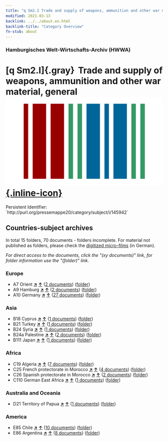 ```yaml
---
title: "q Sm2.I Trade and supply of weapons, ammunition and other war material, general"
modified: 2021-03-13
backlink: ../../about.en.html
backlink-title: "Category Overview"
fn-stub: about
---
```


### Hamburgisches Welt-Wirtschafts-Archiv (HWWA)

# [q Sm2.I]{.gray}&#8201; Trade and supply of weapons, ammunition and other war material, general &#160; [![Wikidata](/images/Wikidata-logo.svg "Wikidata"){.inline-icon}](http://www.wikidata.org/entity/Q104711371)

<div class="hint">Persistent Identifier: `http://purl.org/pressemappe20/category/subject/i/145942`</div>







## Countries-subject archives





In total 15 folders, 70 documents - folders incomplete.
For material not published as folders, please check the [digitized micro-films](/film/h1_sh.de.html) (in German).

_For direct access to the documents, click the "(xy documents)" link, for folder information use the "(folder)" link._



### Europe

- A7 Orient [**&nearr;**](../../../geo/i/140902/about.en.html "Orient (all folders)") [**&uarr;**](../../../geo/about.en.html#A7 "Country category system") (<a href="https://pm20.zbw.eu/iiifview/folder/sh/140902,145942" title="about: Orient : Trade and supply of weapons, ammunition and other war material, general" target="_blank">2 documents</a>) ([folder](../../../../folder/sh/1409xx/140902/1459xx/145942/about.en.html))
- A9 Hamburg [**&nearr;**](../../../geo/i/140905/about.en.html "Hamburg (all folders)") [**&uarr;**](../../../geo/about.en.html#A9 "Country category system") (<a href="https://pm20.zbw.eu/iiifview/folder/sh/140905,145942" title="about: Hamburg : Trade and supply of weapons, ammunition and other war material, general" target="_blank">2 documents</a>) ([folder](../../../../folder/sh/1409xx/140905/1459xx/145942/about.en.html))
- A10 Germany [**&nearr;**](../../../geo/i/126128/about.en.html "Germany (all folders)") [**&uarr;**](../../../geo/about.en.html#A10 "Country category system") (<a href="https://pm20.zbw.eu/iiifview/folder/sh/126128,145942" title="about: Germany : Trade and supply of weapons, ammunition and other war material, general" target="_blank">27 documents</a>) ([folder](../../../../folder/sh/1261xx/126128/1459xx/145942/about.en.html))

### Asia

- B18 Cyprus [**&nearr;**](../../../geo/i/141079/about.en.html "Cyprus (all folders)") [**&uarr;**](../../../geo/about.en.html#B18 "Country category system") (<a href="https://pm20.zbw.eu/iiifview/folder/sh/141079,145942" title="about: Cyprus : Trade and supply of weapons, ammunition and other war material, general" target="_blank">1 documents</a>) ([folder](../../../../folder/sh/1410xx/141079/1459xx/145942/about.en.html))
- B21 Turkey [**&nearr;**](../../../geo/i/141111/about.en.html "Turkey (all folders)") [**&uarr;**](../../../geo/about.en.html#B21 "Country category system") (<a href="https://pm20.zbw.eu/iiifview/folder/sh/141111,145942" title="about: Turkey : Trade and supply of weapons, ammunition and other war material, general" target="_blank">1 documents</a>) ([folder](../../../../folder/sh/1411xx/141111/1459xx/145942/about.en.html))
- B24 Syria [**&nearr;**](../../../geo/i/141114/about.en.html "Syria (all folders)") [**&uarr;**](../../../geo/about.en.html#B24 "Country category system") (<a href="https://pm20.zbw.eu/iiifview/folder/sh/141114,145942" title="about: Syria : Trade and supply of weapons, ammunition and other war material, general" target="_blank">1 documents</a>) ([folder](../../../../folder/sh/1411xx/141114/1459xx/145942/about.en.html))
- B24a Palestine [**&nearr;**](../../../geo/i/141115/about.en.html "Palestine (all folders)") [**&uarr;**](../../../geo/about.en.html#B24a "Country category system") (<a href="https://pm20.zbw.eu/iiifview/folder/sh/141115,145942" title="about: Palestine : Trade and supply of weapons, ammunition and other war material, general" target="_blank">2 documents</a>) ([folder](../../../../folder/sh/1411xx/141115/1459xx/145942/about.en.html))
- B111 Japan [**&nearr;**](../../../geo/i/141272/about.en.html "Japan (all folders)") [**&uarr;**](../../../geo/about.en.html#B111 "Country category system") (<a href="https://pm20.zbw.eu/iiifview/folder/sh/141272,145942" title="about: Japan : Trade and supply of weapons, ammunition and other war material, general" target="_blank">1 documents</a>) ([folder](../../../../folder/sh/1412xx/141272/1459xx/145942/about.en.html))

### Africa

- C19 Algeria [**&nearr;**](../../../geo/i/141354/about.en.html "Algeria (all folders)") [**&uarr;**](../../../geo/about.en.html#C19 "Country category system") (<a href="https://pm20.zbw.eu/iiifview/folder/sh/141354,145942" title="about: Algeria : Trade and supply of weapons, ammunition and other war material, general" target="_blank">7 documents</a>) ([folder](../../../../folder/sh/1413xx/141354/1459xx/145942/about.en.html))
- C25 French protectorate in Morocco [**&nearr;**](../../../geo/i/141358/about.en.html "French protectorate in Morocco (all folders)") [**&uarr;**](../../../geo/about.en.html#C25 "Country category system") (<a href="https://pm20.zbw.eu/iiifview/folder/sh/141358,145942" title="about: French protectorate in Morocco : Trade and supply of weapons, ammunition and other war material, general" target="_blank">4 documents</a>) ([folder](../../../../folder/sh/1413xx/141358/1459xx/145942/about.en.html))
- C26 Spanish protectorate in Morocco [**&nearr;**](../../../geo/i/141359/about.en.html "Spanish protectorate in Morocco (all folders)") [**&uarr;**](../../../geo/about.en.html#C26 "Country category system") (<a href="https://pm20.zbw.eu/iiifview/folder/sh/141359,145942" title="about: Spanish protectorate in Morocco : Trade and supply of weapons, ammunition and other war material, general" target="_blank">2 documents</a>) ([folder](../../../../folder/sh/1413xx/141359/1459xx/145942/about.en.html))
- C110 German East Africa [**&nearr;**](../../../geo/i/141471/about.en.html "German East Africa (all folders)") [**&uarr;**](../../../geo/about.en.html#C110 "Country category system") (<a href="https://pm20.zbw.eu/iiifview/folder/sh/141471,145942" title="about: German East Africa : Trade and supply of weapons, ammunition and other war material, general" target="_blank">1 documents</a>) ([folder](../../../../folder/sh/1414xx/141471/1459xx/145942/about.en.html))

### Australia and Oceania

- D21 Territory of Papua [**&nearr;**](../../../geo/i/141620/about.en.html "Territory of Papua (all folders)") [**&uarr;**](../../../geo/about.en.html#D21 "Country category system") (<a href="https://pm20.zbw.eu/iiifview/folder/sh/141620,145942" title="about: Territory of Papua : Trade and supply of weapons, ammunition and other war material, general" target="_blank">1 documents</a>) ([folder](../../../../folder/sh/1416xx/141620/1459xx/145942/about.en.html))

### America

- E85 Chile [**&nearr;**](../../../geo/i/141691/about.en.html "Chile (all folders)") [**&uarr;**](../../../geo/about.en.html#E85 "Country category system") (<a href="https://pm20.zbw.eu/iiifview/folder/sh/141691,145942" title="about: Chile : Trade and supply of weapons, ammunition and other war material, general" target="_blank">10 documents</a>) ([folder](../../../../folder/sh/1416xx/141691/1459xx/145942/about.en.html))
- E86 Argentina [**&nearr;**](../../../geo/i/141692/about.en.html "Argentina (all folders)") [**&uarr;**](../../../geo/about.en.html#E86 "Country category system") (<a href="https://pm20.zbw.eu/iiifview/folder/sh/141692,145942" title="about: Argentina : Trade and supply of weapons, ammunition and other war material, general" target="_blank">8 documents</a>) ([folder](../../../../folder/sh/1416xx/141692/1459xx/145942/about.en.html))








